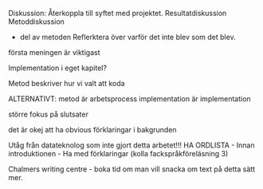 Diskussion:
 Återkoppla till syftet med projektet.
 Resultatdiskussion
 Metoddiskussion
 - del av metoden
 Reflerktera över varför det inte blev som det blev.

första meningen är viktigast

Implementation i eget kapitel?

Metod beskriver hur vi valt att koda

ALTERNATIVT:
metod är arbetsprocess
implementation är implementation

större fokus på slutsater

det är okej att ha obvious förklaringar i bakgrunden

Utåg från datateknolog som inte gjort detta arbetet!!! 
HA ORDLISTA - Innan introduktionen - Ha med förklaringar (kolla fackspråkföreläsning 3)

Chalmers writing centre - boka tid om man vill snacka om text på detta sätt mer.
